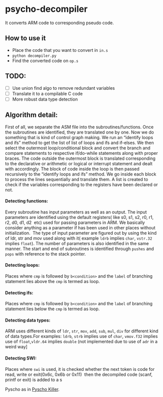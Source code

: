 # psycho-decompiler
It converts ARM code to corresponding pseudo code. 

## How to use it

- Place the code that you want to convert in `in.s`
- `python decompiler.py`
- Find the converted code on `op.s`

## TODO:

- [ ] Use union find algo to remove redundant variables
- [ ] Translate it to a compilable C code
- [ ] More robust data type detection

## Algorithm detail: 

First of all, we separate the ASM file into the subroutines/functions. Once the subroutines are identified, they are translated one by one. Now we do something
that is kind of control graph making. We run an “identify loops and ifs” method to get the list of list of loops and ifs and if-elses. We then select the outermost loop/conditional block and convert the branch and compare statements
to respective if/do-while statements along with proper braces. The code outside the outermost block is translated corresponding to the declarative or arithmetic or logical or interrupt
statement and dealt with accordingly. The block of code inside the loop is then passed recursively to the “identify loops and ifs” method. We go inside each block to process the lines sequentially and translate them. A list is created to check if the
variables corresponding to the registers have been declared or not.

#### Detecting functions:
Every subroutine has input parameters as well as an output. The input parameters are identified using the default registers( like s0, s1, s2, r0, r1, r2, d0, d1, d2 ​ etc) used for passing parameters in
ARM. We basically consider anything as a  parameter if has been used in other places without initialization. ​ The type of input parameter are figured out by using the kind of ldr, str and mov
used along with it( example `ldrb` implies `char`, `vstr.32` implies `float`). The number of parameters is also identified in the same manner. The start and end of subroutines is identified through
`pushes` and `pops` with reference to the stack pointer.

#### Detecting loops:
Places where `cmp​` is followed by `b<condition>`​ and the `label`​ of branching statement lies above​ the `cmp`​ is termed as loop.

#### Detecting ifs:
Places where `cmp`​ is followed by `b<condition>`​ and the `label`​ of branching statement lies below​ the `cmp`​ is termed as loop.

#### Detecting data types:
ARM uses different kinds of `ldr`, `str`, `mov`, `add`, `sub`, `mul`, `div` for different kind of data types.For examples: `ldrb`, `strb` implies use of `char`, `vmov.f32` implies use of `float`,​ `vldr.64` implies `double` (not implemented due to use of `adr` in a  weird way]

#### Detecting SWI:
Places where `swi` is used, it is checked whether the next token is code for read, write or exit(0x6c, 0x6b or 0x11) ​ then the decompiled code (scanf, printf or exit) is added to a  s


Pyscho as in [Pyscho Killer](https://www.youtube.com/watch?v=yX6FsTIq6ls). 
